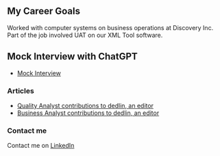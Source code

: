## My Career Goals

Worked with computer systems on business operations at Discovery Inc. Part of the job involved UAT on our XML Tool software.

## Mock Interview with ChatGPT

- [Mock Interview](ai_interview.md)

### Articles

- [Quality Analyst contributions to dedlin, an editor](editor.md)
- [Business Analyst contributions to dedlin, an editor](features.md)



### Contact me
Contact me on [LinkedIn](https://www.linkedin.com/in/pia-teehan-1b11a799/)


